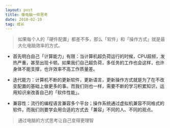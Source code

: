 ```yaml
---
layout: post
title: 像电脑一样思考
date: 2018-02-10
tag: 成长
---
```

> 如果每个人的「硬件配置」都差不多，那么「软件」和「操作方式」就是最大化电脑效率的方式。

- 首先明白自己「计算能力」有限：当计算机超负荷运行的时候，CPU超频，发热严重，甚至出现卡顿。如果我们自己超负荷，多任务的工作也会这样，也许身体不能支撑，也许效率不高工作质量差。

- 迭代能力：计算机不断的更新软件，更新语言，更新操作方式就是为了在不改变配置的基础上做更多的事。而我们则也一样，需要不断的学习积累知识，运用知识来改善自己的「软件性能」。

- 兼容性：流行的编程语言兼容多个平台；操作系统通过虚拟机兼容不同格式的软件。而我们则要学会用合适的方式去「兼容」不同的人、不同的观点。

> 通过电脑的方式思考让自己变得更理智



